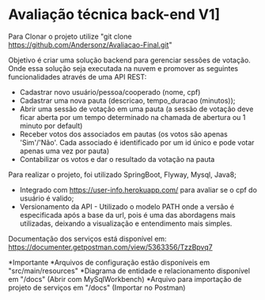 # Avaliação técnica back-end V1]
Para Clonar o projeto utilize "git clone https://github.com/Andersonz/Avaliacao-Final.git"

Objetivo é criar uma solução backend para gerenciar sessões de votação.
Onde essa solução seja executada na nuvem e promover as seguintes funcionalidades através de uma API REST: 

- Cadastrar novo usuário/pessoa/cooperado (nome, cpf)
- Cadastrar uma nova pauta (descricao, tempo_duracao (minutos));
- Abrir uma sessão de votação em uma pauta (a sessão de votação deve ficar aberta por um tempo determinado na chamada de abertura ou 1 minuto por default)
- Receber votos dos associados em pautas (os votos são apenas 'Sim'/'Não'. Cada associado é identificado por um id único e pode votar apenas uma vez por pauta)
- Contabilizar os votos e dar o resultado da votação na pauta

Para realizar o projeto, foi utilizado SpringBoot, Flyway, Mysql, Java8;

- Integrado com  https://user-info.herokuapp.com/ para avaliar se o cpf do usuário é valido;
- Versionamento da API - Utilizado o modelo PATH onde a versão é especificada após a base da url, pois é uma das abordagens mais utilizadas, deixando a visualização e entendimento mais simples.

Documentação dos serviços está disponível em: https://documenter.getpostman.com/view/5363356/TzzBpvq7

*Importante
*Arquivos de configuração estão disponíveis em "src/main/resources"
*Diagrama de entidade e relacionamento disponível em "/docs" (Abrir com MySqlWorkbench)
*Arquivo para importação de projeto de serviços em "/docs" (Importar no Postman)
